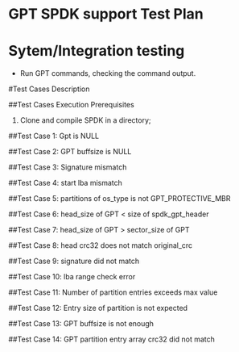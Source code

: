 # GPT SPDK support Test Plan

# Sytem/Integration testing
- Run GPT commands, checking the command output.

#Test Cases Description

##Test Cases Execution Prerequisites
1. Clone and compile SPDK in a directory;


##Test Case 1: Gpt is NULL

##Test Case 2: GPT buffsize is NULL

##Test Case 3: Signature mismatch

##Test Case 4: start lba mismatch

##Test Case 5: partitions of os_type is not GPT_PROTECTIVE_MBR

##Test Case 6: head_size of GPT < size of spdk_gpt_header 

##Test Case 7: head_size of GPT > sector_size of GPT

##Test Case 8: head crc32 does not match original_crc

##Test Case 9: signature did not match

##Test Case 10: lba range check error

##Test Case 11: Number of partition entries exceeds max value

##Test Case 12: Entry size of partition is not expected

##Test Case 13: GPT buffsize is not enough

##Test Case 14: GPT partition entry array crc32 did not match
